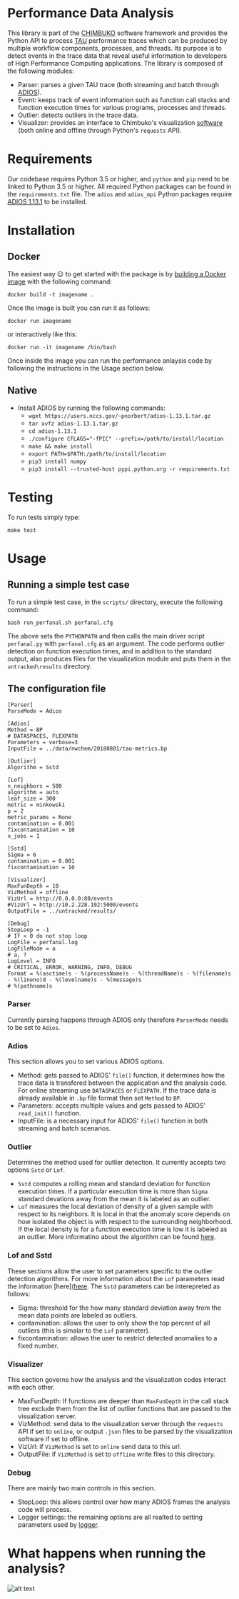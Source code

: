 # Performance Data Analysis

This library is part of the [CHIMBUKO](https://github.com/CODARcode/Chimbuko) software framework and provides the Python API to process [TAU](http://tau.uoregon.edu) performance traces which can be produced by multiple workflow components, processes, and threads. Its purpose is to detect events in the trace data that reveal useful information to developers of High Performance Computing applications. The library is composed of the following modules:
  - Parser: parses a given TAU trace (both streaming and batch through [ADIOS](https://www.olcf.ornl.gov/software_package/adios/)).
  - Event: keeps track of event information such as function call stacks and function execution times for various programs, processes and threads.
  - Outlier: detects outliers in the trace data.
  - Visualizer: provides an interface to Chimbuko's visualization [software](https://github.com/CODARcode/ChimbukoVisualization) (both online and offline through Python's `requests` API).

# Requirements

Our codebase requires Python 3.5 or higher, and `python` and `pip` need to be linked to Python 3.5 or higher.
All required Python packages can be found in the `requirements.txt` file. The `adios` and `adios_mpi` Python packages require [ADIOS 1.13.1](https://users.nccs.gov/~pnorbert/adios-1.13.1.tar.gz) to be installed.  

# Installation

## Docker
The easiest way :wink: to get started with the package is by [building a Docker image](https://docs.docker.com/get-started/part2/#build-the-app) with the following command:

    docker build -t imagename .

Once the image is built you can run it as follows:

    docker run imagename

or interactively like this:

    docker run -it imagename /bin/bash

Once inside the image you can run the performance anlaysis code by following the instructions in the Usage section below.

## Native
  - Install ADIOS by running the following commands:
    - `wget https://users.nccs.gov/~pnorbert/adios-1.13.1.tar.gz`
    - `tar xvfz adios-1.13.1.tar.gz`
    - `cd adios-1.13.1`
    - `./configure CFLAGS="-fPIC" --prefix=/path/to/install/location`
    - `make && make install`
    - `export PATH=$PATH:/path/to/install/location`
    - `pip3 install numpy`
    - `pip3 install --trusted-host pypi.python.org -r requirements.txt`

# Testing

To run tests simply type:

    make test

# Usage

## Running a simple test case

To run a simple test case, in the `scripts/` directory, execute the following command: 

    bash run_perfanal.sh perfanal.cfg

The above sets the `PYTHONPATH` and then calls the main driver script `perfanal.py` with `perfanal.cfg` as an argument.
The code performs outlier detection on function execution times, and in addition to the standard output, also produces files for the visualization module and puts them in the `untracked\results` directory.

## The configuration file

```
[Parser]
ParseMode = Adios

[Adios]
Method = BP
# DATASPACES, FLEXPATH
Parameters = verbose=3
InputFile = ../data/nwchem/20180801/tau-metrics.bp

[Outlier]
Algorithm = Sstd

[Lof]
n_neighbors = 500
algorithm = auto
leaf_size = 300
metric = minkowski
p = 2
metric_params = None
contamination = 0.001
fixcontamination = 10
n_jobs = 1

[Sstd]
Sigma = 6
contamination = 0.001
fixcontamination = 10

[Visualizer]
MaxFunDepth = 10
VizMethod = offline
VizUrl = http://0.0.0.0:80/events
#VizUrl = http://10.2.228.192:5000/events
OutputFile = ../untracked/results/

[Debug]
StopLoop = -1 
# If < 0 do not stop loop
LogFile = perfanal.log
LogFileMode = a 
# a, ?
LogLevel = INFO 
# CRITICAL, ERROR, WARNING, INFO, DEBUG
Format = %(asctime)s - %(processName)s - %(threadName)s - %(filename)s - %(lineno)d - %(levelname)s - %(message)s
# %(pathname)s
```

### Parser
Currently parsing happens through ADIOS only therefore `ParserMode` needs to be set to `Adios`.

### Adios
This section allows you to set various ADIOS options. 
  - Method: gets passed to ADIOS' `file()` function, it determines how the trace data is transfered between the application and the analysis code. For online streaming use `DATASPACES` or `FLEXPATH`. If the trace data is already available in `.bp` file format then set `Method` to `BP`.
  - Parameters: accepts multiple values and gets passed to ADIOS' `read_init()` function.
  - InputFile: is a necessary input for ADIOS' `file()` function in both streaming and batch scenarios.

### Outlier
Determines the method used for outlier detection. It currently accepts two options `Sstd` or `Lof`. 
  - `Sstd` computes a rolling mean and standard deviation for function execution times. If a particular execution time is more than `Sigma` standard devations away from the mean it is labeled as an outlier.
  - `Lof` measures the local deviation of density of a given sample with respect to its neighbors. It is local in that the anomaly score depends on how isolated the object is with respect to the surrounding neighborhood. If the local density is for a function execution time is low it is labeled as an outlier. More informatino about the algorithm can be found [here](https://scikit-learn.org/stable/modules/generated/sklearn.neighbors.LocalOutlierFactor.html).

### Lof and Sstd
These sections allow the user to set parameters specific to the outlier detection algorithms. For more information about the `Lof` parameters read the information [here]([here](https://scikit-learn.org/stable/modules/generated/sklearn.neighbors.LocalOutlierFactor.html). The `Sstd` parameters can be interepreted as follows:
  - Sigma: threshold for the how many standard deviation away from the mean data points are labeled as outliers. 
  - contamination: allows the user to only show the top percent of all outliers (this is simalar to the `Lof` parameter).
  - fixcontamination: allows the user to restrict detected anomalies to a fixed number.

### Visualizer
This section governs how the analysis and the visualization codes interact with each other.
  - MaxFunDepth: If functions are deeper than `MaxFunDepth` in the call stack tree exclude them from the list of outlier functions that are passed to the visualization server.
  - VizMethod: send data to the visualization server through the `requests` API if set to `online`, or output `.json` files to be parsed by the visualization software if set to offline.
  - VizUrl: if `VizMethod` is set to `online` send data to this url.
  - OutputFile: if `VizMethod` is set to `offline` write files to this directory.

### Debug
There are mainly two main controls in this section.
  - StopLoop: this allows control over how many ADIOS frames the analysis code will process.
  - Logger settings: the remaining options are all realted to setting parameters used by [logger](https://docs.python.org/3/library/logging.html).


# What happens when running the analysis?

![alt text](PerformanceAnalysis/plot/mva.png)
